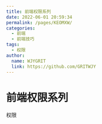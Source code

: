 ```yaml
---
title: 前端权限系列
date: 2022-06-01 20:59:34
permalink: /pages/KEOMXW/
categories:
  - 前端
  - 前端技巧
tags:
  - 权限
author:
  name: WJYGRIT
  link: https://github.com/GRITWJY
---
```


# 前端权限系列



权限